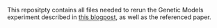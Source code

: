 This repositpty contains all files needed to rerun the Genetic Models experiment described in 
[this blogpost](https://medium.com/@shakedzy/are-genetic-models-better-than-random-sampling-8c678002d392),
as well as the referenced paper.
